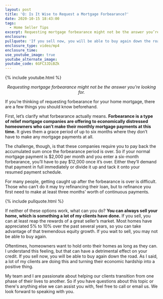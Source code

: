 ```yaml
---
layout: post
title: 'Q: Is It Wise to Request a Mortgage Forbearance?'
date: 2020-10-15 18:43:00
tags:
  - Home Seller Tips
excerpt: Requesting mortgage forbearance might not be the answer you’re looking for.
enclosure:
pullquote: 'If you sell now, you will be able to buy again down the road.'
enclosure_type: video/mp4
enclosure_time:
use_youtube_image: true
youtube_alternate_image:
youtube_code: 6GFC3JDiBZk
---
```


{% include youtube.html %}

<p style="text-align: center;"><em>Requesting mortgage forbearance might not be the answer you’re looking for.</em></p>

If you’re thinking of requesting forbearance for your home mortgage, there are a few things you should know beforehand.&nbsp;

First, let’s clarify what forbearance actually means. **Forbearance is a type of relief mortgage companies are offering to economically distressed homeowners who can’t make their monthly mortgage payments at this time.** It gives them a grace period of up to six months where they don’t have to make any mortgage payments at all.

The challenge, though, is that these companies require you to pay back the accumulated sum once the forbearance period is over. So if your normal mortgage payment is $2,000 per month and you enter a six-month forbearance, you’ll have to pay $12,000 once it’s over. Either they’ll demand that payment in full immediately or divide it up and tack it onto your resumed payment schedule.&nbsp;

For many people, getting caught up after the forbearance is over is difficult. Those who can’t do it may try refinancing their loan, but to refinance you first need to make at least three months’ worth of continuous payments.

{% include pullquote.html %}

If neither of these options work, what can you do? **You can always sell your home, which is something a lot of my clients have done.** If you sell, you can at least reap the rewards of a great seller’s market. Most homes have appreciated 5% to 10% over the past several years, so you can take advantage of that tremendous equity growth. If you wait to sell, you may not be able to buy again.&nbsp;

Oftentimes, homeowners want to hold onto their homes as long as they can. I understand this feeling, but that can have a detrimental effect on your credit. If you sell now, you will be able to buy again down the road. As I said, a lot of my clients are doing this and turning their economic hardship into a positive thing.&nbsp;

My team and I are passionate about helping our clients transition from one phase of their lives to another. So if you have questions about this topic or there's anything else we can assist you with, feel free to call or email us. We look forward to speaking with you.